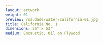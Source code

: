 ```yaml
---
layout: artwork
weight: 01
preview: /saudade/water/california-01.jpg
title: California No. 1
dimensions: 26" x 53"
medium: Encaustic, Oil on Plywood
---
```

